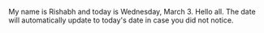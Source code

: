 My name is Rishabh and today is Wednesday, March 3. Hello all. The date will automatically update to today's date in case you did not notice.
